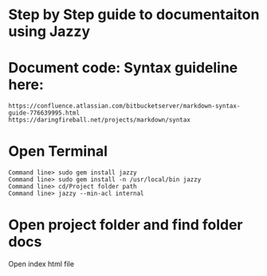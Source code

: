 # Step by Step guide to documentaiton using Jazzy

# Document code: Syntax guideline here:
    
    https://confluence.atlassian.com/bitbucketserver/markdown-syntax-guide-776639995.html
    https://daringfireball.net/projects/markdown/syntax


# Open Terminal

    Command line> sudo gem install jazzy
    Command line> sudo gem install -n /usr/local/bin jazzy
    Command line> cd/Project folder path
    Command line> jazzy --min-acl internal


# Open project folder and find folder docs
   
   Open index html file
